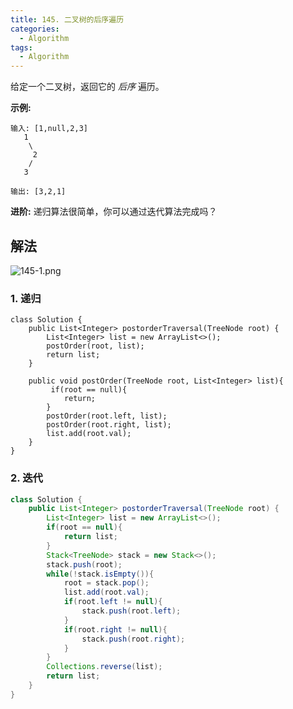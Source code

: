 ```yaml
---
title: 145. 二叉树的后序遍历
categories:
  - Algorithm
tags:
  - Algorithm
---
```


给定一个二叉树，返回它的 *后序* 遍历。

**示例:**

```
输入: [1,null,2,3]  
   1
    \
     2
    /
   3 

输出: [3,2,1]
```

**进阶:** 递归算法很简单，你可以通过迭代算法完成吗？

## 解法

![145-1.png](https://raw.githubusercontent.com/Traserve/traserve.github.io/master/_posts/algorithm/images/145-1.png)

### 1. 递归

```
class Solution {
    public List<Integer> postorderTraversal(TreeNode root) {
        List<Integer> list = new ArrayList<>();
        postOrder(root, list);
        return list;
    }

    public void postOrder(TreeNode root, List<Integer> list){
         if(root == null){
            return;
        }
        postOrder(root.left, list);
        postOrder(root.right, list);
        list.add(root.val);
    }
}
```

### 2. 迭代

```java
class Solution {
    public List<Integer> postorderTraversal(TreeNode root) {
        List<Integer> list = new ArrayList<>();
        if(root == null){
            return list;
        }
        Stack<TreeNode> stack = new Stack<>();
        stack.push(root);
        while(!stack.isEmpty()){
            root = stack.pop();
            list.add(root.val);
            if(root.left != null){
                stack.push(root.left);
            }
            if(root.right != null){
                stack.push(root.right);
            }
        }
        Collections.reverse(list);
        return list;
    }
}
```

